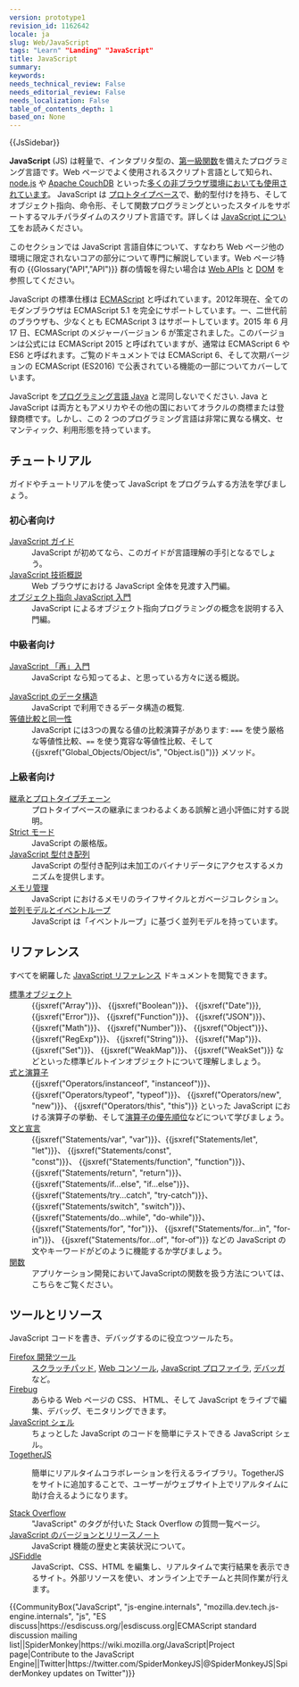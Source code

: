 ```yaml
---
version: prototype1
revision_id: 1162642
locale: ja
slug: Web/JavaScript
tags: "Learn" "Landing" "JavaScript"
title: JavaScript
summary: 
keywords: 
needs_technical_review: False
needs_editorial_review: False
needs_localization: False
table_of_contents_depth: 1
based_on: None
---
```

<div>{{JsSidebar}}</div>

<p class="summary"><strong>JavaScript</strong> (JS) は軽量で、インタプリタ型の、<a href="https://ja.wikipedia.org/wiki/%E7%AC%AC%E4%B8%80%E7%B4%9A%E9%96%A2%E6%95%B0">第一級関数</a>を備えたプログラミング言語です。Web ページでよく使用されるスクリプト言語として知られ、<a href="https://nodejs.org/">node.js</a> や <a href="https://couchdb.apache.org/">Apache CouchDB</a> といった<a href="http://en.wikipedia.org/wiki/JavaScript#Uses_outside_Web_pages">多くの非ブラウザ環境においても使用されています</a>。 JavaScript は <a href="https://en.wikipedia.org/wiki/Prototype-based_programming">プロトタイプベース</a>で、動的型付けを持ち、そしてオブジェクト指向、命令形、そして関数プログラミングといったスタイルをサポートするマルチパラダイムのスクリプト言語です。詳しくは <a href="/ja/docs/Web/JavaScript/About_JavaScript">JavaScript について</a>をお読みください。</p>

<p>このセクションでは JavaScript 言語自体について、すなわち Web ページ他の環境に限定されないコアの部分について専門に解説しています。Web ページ特有の {{Glossary("API","API")}} 群の情報を得たい場合は <a href="/ja/docs/Web/API">Web APIs</a> と <a href="/ja/docs/DOM">DOM</a> を参照してください。</p>

<p>JavaScript の標準仕様は <a href="/ja/docs/Web/JavaScript/Language_Resources">ECMAScript</a> と呼ばれています。2012年現在、全てのモダンブラウザは ECMAScript 5.1 を完全にサポートしています。一、二世代前のブラウザも、少なくとも ECMAScript 3 はサポートしています。2015 年 6 月 17 日、ECMAScript のメジャーバージョン 6 が策定されました。このバージョンは公式には ECMAScript 2015 と呼ばれていますが、通常は ECMAScript 6 や ES6 と呼ばれます。ご覧のドキュメントでは ECMAScript 6、そして次期バージョンの ECMAScript (ES2016) で公表されている機能の一部についてカバーしています。</p>

<p>JavaScript を<a href="https://ja.wikipedia.org/wiki/Java">プログラミング言語 Java</a> と混同しないでください. Java と JavaScript は両方ともアメリカやその他の国においてオラクルの商標または登録商標です。しかし、この 2 つのプログラミング言語は非常に異なる構文、セマンティック、利用形態を持っています。</p>

<div class="column-container">
<div class="column-half">
<h2 id="チュートリアル">チュートリアル</h2>

<p>ガイドやチュートリアルを使って JavaScript をプログラムする方法を学びましょう。</p>

<h3 id="初心者向け" name="初心者向け">初心者向け</h3>

<dl>
 <dt><a href="/ja/docs/Web/JavaScript/Guide">JavaScript ガイド</a></dt>
 <dd>JavaScript が初めてなら、このガイドが言語理解の手引となるでしょう。</dd>
 <dt><a href="/ja/docs/Web/JavaScript/JavaScript_technologies_overview">JavaScript 技術概説</a></dt>
 <dd>Web ブラウザにおける JavaScript 全体を見渡す入門編。</dd>
 <dt><a href="/ja/docs/Web/JavaScript/Introduction_to_Object-Oriented_JavaScript">オブジェクト指向 JavaScript 入門</a></dt>
 <dd>JavaScript によるオブジェクト指向プログラミングの概念を説明する入門編。</dd>
</dl>

<h3 id="中級者向け" name="中級者向け">中級者向け</h3>

<dl>
 <dt><a href="/ja/docs/Web/JavaScript/A_re-introduction_to_JavaScript">JavaScript 「再」入門</a></dt>
 <dd>JavaScript なら知ってるよ、と思っている方々に送る概説。</dd>
</dl>

<dl>
 <dt><a href="/ja/docs/Web/JavaScript/Data_structures">JavaScript のデータ構造</a></dt>
 <dd>JavaScript で利用できるデータ構造の概覧.</dd>
 <dt><a href="/ja/docs/Web/JavaScript/Equality_comparisons_and_sameness">等値比較と同一性</a></dt>
 <dd>JavaScript には3つの異なる値の比較演算子があります: <code>===</code> を使う厳格な等値性比較、<code>==</code> を使う寛容な等値性比較、そして {{jsxref("Global_Objects/Object/is", "Object.is()")}} メソッド。</dd>
</dl>

<h3 id="上級者向け" name="上級者向け">上級者向け</h3>

<dl>
 <dt><a href="/ja/docs/Web/JavaScript/Inheritance_and_the_prototype_chain">継承とプロトタイプチェーン</a></dt>
 <dd>プロトタイプベースの継承にまつわるよくある誤解と過小評価に対する説明。</dd>
 <dt><a href="/ja/docs/Web/JavaScript/Reference/Strict_mode">Strict モード</a></dt>
 <dd>JavaScript の厳格版。</dd>
 <dt><a href="/ja/docs/Web/JavaScript/Typed_arrays">JavaScript 型付き配列</a></dt>
 <dd>JavaScript の型付き配列は未加工のバイナリデータにアクセスするメカニズムを提供します。</dd>
 <dt><a href="/ja/docs/Web/JavaScript/Memory_Management">メモリ管理</a></dt>
 <dd>JavaScript におけるメモリのライフサイクルとガベージコレクション。</dd>
 <dt><a href="/ja/docs/Web/JavaScript/EventLoop">並列モデルとイベントループ</a></dt>
 <dd>JavaScript は「イベントループ」に基づく並列モデルを持っています。</dd>
</dl>
</div>

<div class="column-half">
<h2 id="リファレンス" name="リファレンス">リファレンス</h2>

<p>すべてを網羅した <a href="/ja/docs/Web/JavaScript/Reference">JavaScript リファレンス</a> ドキュメントを閲覧できます。</p>

<dl>
 <dt><a href="/ja/docs/Web/JavaScript/Reference/Global_Objects">標準オブジェクト</a></dt>
 <dd>{{jsxref("Array")}}、 {{jsxref("Boolean")}}、 {{jsxref("Date")}}, {{jsxref("Error")}}、 {{jsxref("Function")}}、 {{jsxref("JSON")}}、 {{jsxref("Math")}}、 {{jsxref("Number")}}、 {{jsxref("Object")}}、 {{jsxref("RegExp")}}、 {{jsxref("String")}}、 {{jsxref("Map")}}、 {{jsxref("Set")}}、 {{jsxref("WeakMap")}}、 {{jsxref("WeakSet")}} などといった標準ビルトインオブジェクトについて理解しましょう。</dd>
 <dt><a href="/ja/docs/Web/JavaScript/Reference/Operators">式と演算子</a></dt>
 <dd>{{jsxref("Operators/instanceof", "instanceof")}}、 {{jsxref("Operators/typeof", "typeof")}}、 {{jsxref("Operators/new", "new")}}、 {{jsxref("Operators/this", "this")}} といった JavaScript における演算子の挙動、そして<a href="/en-US/docs/Web/JavaScript/Reference/Operators/Operator_Precedence">演算子の優先順位</a>などについて学びましょう。</dd>
 <dt><a href="/ja/docs/Web/JavaScript/Reference/Statements">文と宣言</a></dt>
 <dd>{{jsxref("Statements/var", "var")}}、{{jsxref("Statements/let", "let")}}、&nbsp;{{jsxref("Statements/const", "const")}}、&nbsp;{{jsxref("Statements/function", "function")}}、{{jsxref("Statements/return", "return")}}、 {{jsxref("Statements/if...else", "if...else")}}、{{jsxref("Statements/try...catch", "try-catch")}}、 {{jsxref("Statements/switch", "switch")}}、{{jsxref("Statements/do...while", "do-while")}}、{{jsxref("Statements/for", "for")}}、&nbsp;{{jsxref("Statements/for...in", "for-in")}}、 {{jsxref("Statements/for...of", "for-of")}}<span style="display:none">&nbsp;</span>&nbsp;などの JavaScript の文やキーワードがどのように機能するか学びましょう。</dd>
 <dt><a href="/ja/docs/Web/JavaScript/Reference/Functions">関数</a></dt>
 <dd>アプリケーション開発においてJavaScriptの関数を扱う方法については、こちらをご覧ください。</dd>
</dl>

<h2 id="ツールとリソース" name="ツールとリソース">ツールとリソース</h2>

<p>JavaScript コードを書き、デバッグするのに役立つツールたち。</p>

<dl>
 <dt><a href="/ja/docs/Tools">Firefox 開発ツール</a></dt>
 <dd><a href="/ja/docs/Tools/Scratchpad">スクラッチパッド</a>, <a href="/ja/docs/Tools/Web_Console">Web コンソール</a>, <a href="/ja/docs/Tools/Profiler">JavaScript プロファイラ</a>, <a href="/ja/docs/Tools/Debugger">デバッガ</a>など。</dd>
 <dt><a class="external" href="http://www.getfirebug.com/">Firebug</a></dt>
 <dd>あらゆる Web ページの CSS、 HTML、そして JavaScript をライブで編集、デバッグ、モニタリングできます。</dd>
 <dt><a href="/ja/docs/Web/JavaScript/Shells">JavaScript シェル</a></dt>
 <dd>ちょっとした JavaScript のコードを簡単にテストできる&nbsp;JavaScript シェル。</dd>
 <dt><a href="https://togetherjs.com/">TogetherJS</a></dt>
 <dd>
 <p>簡単にリアルタイムコラボレーションを行えるライブラリ。TogetherJS をサイトに追加することで、ユーザーがウェブサイト上でリアルタイムに助け合えるようになります。</p>
 </dd>
 <dt><a href="http://stackoverflow.com/questions/tagged/javascript">Stack Overflow</a></dt>
 <dd>"JavaScript" のタグが付いた Stack Overflow の質問一覧ページ。</dd>
 <dt><a href="/ja/docs/Web/JavaScript/New_in_JavaScript">JavaScript のバージョンとリリースノート</a></dt>
 <dd>JavaScript 機能の歴史と実装状況について。</dd>
 <dt><a href="https://jsfiddle.net/">JSFiddle</a></dt>
 <dd>JavaScript、CSS、HTML を編集し、リアルタイムで実行結果を表示できるサイト。外部リソースを使い、オンライン上でチームと共同作業が行えます。</dd>
</dl>
</div>
</div>

<p>{{CommunityBox("JavaScript", "js-engine.internals", "mozilla.dev.tech.js-engine.internals", "js", "ES discuss|https://esdiscuss.org/|esdiscuss.org|ECMAScript standard discussion mailing list||SpiderMonkey|https://wiki.mozilla.org/JavaScript|Project page|Contribute to the JavaScript Engine||Twitter|https://twitter.com/SpiderMonkeyJS|@SpiderMonkeyJS|SpiderMonkey updates on Twitter")}}</p>

